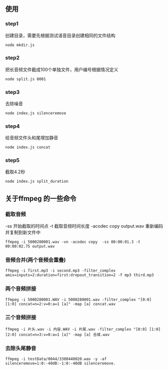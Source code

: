 ## 使用
### step1
创建目录，需要先根据测试语音目录创建相同的文件结构
```bash
node mkdir.js
```
### step2
把长音频文件截成100个单独文件，用户编号根据情况定义
```bash
node split.js 0001
```
### step3
去除噪音
```bash
node index.js silenceremove
```
### step4
给音频文件头和尾增加静音
```bash
node index.js concat
```
### step5
截取4.2秒
```bash
node index.js split_duration
```

## 关于ffmpeg 的一些命令

### 截取音频
  -ss 开始截取的时间点
  -t 截取音频时间长度
  -acodec copy output.wav 重新编码并复制到新文件中

  ```
  ffmpeg -i 5000280001.wav -vn -acodec copy  -ss 00:00:01.3 -t 00:00:02.75 output.wav
  ```

### 音频合并(两个音频会重叠)
  ```
  ffmpeg -i first.mp3 -i second.mp3 -filter_complex amix=inputs=2:duration=first:dropout_transition=2 -f mp3 third.mp3
  ```

### 两个音频拼接
  ```
  ffmpeg -i 5000280001.WAV -i 5000280001.wav -filter_complex "[0:0] [1:0] concat=n=2:v=0:a=1 [a]" -map [a] concat.wav
  ```

### 三个音频拼接
  ```
  ffmpeg -i 片头.wav -i 内容.WAV -i 片尾.wav -filter_complex "[0:0] [1:0] [2:0] concat=n=3:v=0:a=1 [a]" -map [a] 合成.wav
  ```
	
### 去除头尾静音
  ```
  ffmpeg -i testData/0044/3300440020.wav -y -af silenceremove=1:0:-40dB:-1:0:-40dB silenceremove.
  ```